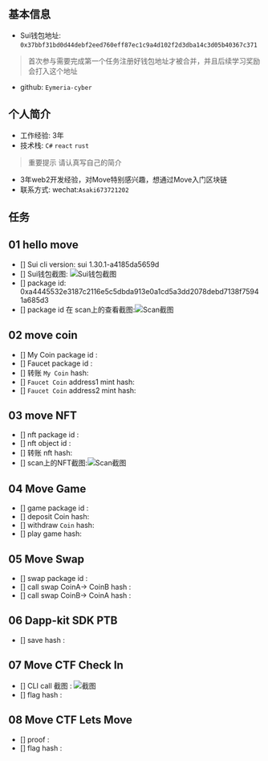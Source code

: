 ## 基本信息
- Sui钱包地址: `0x37bbf31bd0d44debf2eed760eff87ec1c9a4d102f2d3dba14c3d05b40367c371`
> 首次参与需要完成第一个任务注册好钱包地址才被合并，并且后续学习奖励会打入这个地址
- github: `Eymeria-cyber`

## 个人简介
- 工作经验: 3年
- 技术栈: `C#` `react` `rust`
> 重要提示 请认真写自己的简介
- 3年web2开发经验，对Move特别感兴趣，想通过Move入门区块链
- 联系方式: wechat:`Asaki673721202`

## 任务

##   01 hello move  
- [] Sui cli version: sui 1.30.1-a4185da5659d
- [] Sui钱包截图: ![Sui钱包截图](./images/suiwallet.png)
- [] package id: 0xa4445532e3187c2116e5c5dbda913e0a1cd5a3dd2078debd7138f75941a685d3
- [] package id 在 scan上的查看截图:![Scan截图](./images/Task1-suiscan)

##   02 move coin
- [] My Coin package id : 
- [] Faucet package id : 
- [] 转账 `My Coin` hash:
- [] `Faucet Coin` address1 mint hash:
- [] `Faucet Coin` address2 mint hash:

##   03 move NFT
- [] nft package id :
- [] nft object id : 
- [] 转账 nft  hash:
- [] scan上的NFT截图:![Scan截图](./images/你的图片地址)

##   04 Move Game
- [] game package id :
- [] deposit Coin hash:
- [] withdraw `Coin` hash:
- [] play game hash:

##   05 Move Swap
- [] swap package id :
- [] call swap CoinA-> CoinB  hash :
- [] call swap CoinB-> CoinA  hash :

##   06 Dapp-kit SDK PTB
- [] save hash :

##   07 Move CTF Check In
- [] CLI call 截图 : ![截图](./images/你的图片地址)
- [] flag hash :

##   08 Move CTF Lets Move
- [] proof : 
- [] flag hash :
